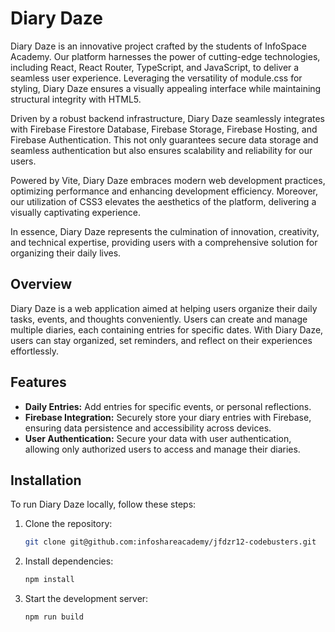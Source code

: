 # Diary Daze

Diary Daze is an innovative project crafted by the students of InfoSpace Academy. Our platform harnesses the power of cutting-edge technologies, including React, React Router, TypeScript, and JavaScript, to deliver a seamless user experience. Leveraging the versatility of module.css for styling, Diary Daze ensures a visually appealing interface while maintaining structural integrity with HTML5.

Driven by a robust backend infrastructure, Diary Daze seamlessly integrates with Firebase Firestore Database, Firebase Storage, Firebase Hosting, and Firebase Authentication. This not only guarantees secure data storage and seamless authentication but also ensures scalability and reliability for our users.

Powered by Vite, Diary Daze embraces modern web development practices, optimizing performance and enhancing development efficiency. Moreover, our utilization of CSS3 elevates the aesthetics of the platform, delivering a visually captivating experience.

In essence, Diary Daze represents the culmination of innovation, creativity, and technical expertise, providing users with a comprehensive solution for organizing their daily lives.

## Overview

Diary Daze is a web application aimed at helping users organize their daily tasks, events, and thoughts conveniently. Users can create and manage multiple diaries, each containing entries for specific dates. With Diary Daze, users can stay organized, set reminders, and reflect on their experiences effortlessly.

## Features

- **Daily Entries:** Add entries for specific events, or personal reflections.
- **Firebase Integration:** Securely store your diary entries with Firebase, ensuring data persistence and accessibility across devices.
- **User Authentication:** Secure your data with user authentication, allowing only authorized users to access and manage their diaries.

## Installation

To run Diary Daze locally, follow these steps:

1. Clone the repository:

   ```bash
   git clone git@github.com:infoshareacademy/jfdzr12-codebusters.git

2. Install dependencies:

   ```bash
   npm install

3. Start the development server:

   ```bash
   npm run build
